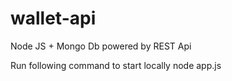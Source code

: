 # wallet-api
Node JS + Mongo Db powered by REST Api

Run following command to start locally 
node app.js 
